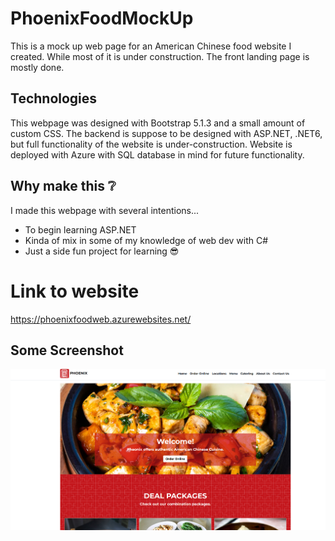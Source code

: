 # PhoenixFoodMockUp
This is a mock up web page for an American Chinese food website I created. While most of it is under construction. The front landing page is mostly done.

## Technologies
This webpage was designed with Bootstrap 5.1.3 and a small amount of custom CSS. The backend is suppose to be designed with ASP.NET, .NET6, but
full functionality of the website is under-construction. Website is deployed with Azure with SQL database in mind for future functionality.

## Why make this ❔
I made this webpage with several intentions...
 - To begin learning ASP.NET
 - Kinda of mix in some of my knowledge of web dev with C#
 - Just a side fun project for learning 😎
 
 # Link to website
 
 https://phoenixfoodweb.azurewebsites.net/
 
 ## Some Screenshot
 
 ![Alt text](screenshots/phoenixlanding.PNG?raw=true "Optional Title")
